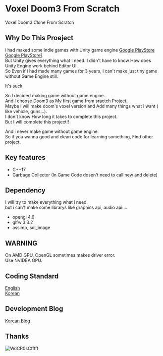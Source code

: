 

# Voxel Doom3 From Scratch
Voxel  Doom3 Clone From Scratch

## Why Do This Proeject
i had maked some indie games with Unity game engine [Google PlayStore](https://play.google.com/store/apps/details?id=com.milli.findkiller2&hl=ko)  [Google PlayStore1](https://play.google.com/store/apps/details?id=com.NintyNineMillion.FindKiller&hl=ko).   
But Unity gives everything what I need. I didn't have to know How does Unity Engine work behind Editor UI.   
So Even if i had made many games for 3 years, i can't make just tiny game without Game Engine still.   

It's suck

So I decided making game without game engine.   
And I choose Doom3 as My first game from sractch Project.    
Maybe i will make doom's voxel version and Add many things what i want ( like vehicle, guns...).   
I don't know How long it takes to complete this project.   
But I will complete this project!!   

And i never make game without game engine.   
So if you wanna good and clean code for learning something, Find other project.   

## Key features

  * C++17
  * Garbage Collector (In Game Code dosen't need to call new and delete)

## Dependency
I will try to make everything what i need.   
but i can't make some librarys like graphics api, audio api....

  * opengl 4.6
  * glfw 3.3.2
  * assimp, sdl_image

## WARNING
On AMD GPU, OpenGL sometimes makes driver error.     
Use NVIDEA GPU.     

## Coding Standard
[English](https://docs.google.com/document/d/1cT8EPgMXe0eopeHvwuFmbHG4TJr5kUmcovkr5irQZmo/edit)   
[Korean](https://docs.popekim.com/ko/coding-standards/cpp)

## Development Blog
[Korean Blog](https://sungjjinkang.github.io/) 

## Thanks
![WoCR0sCfffff](https://user-images.githubusercontent.com/33873804/103935734-5e92e300-516a-11eb-9afd-ab48b5f65791.png)
